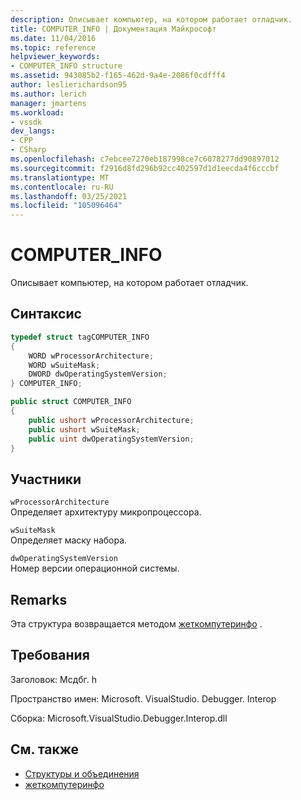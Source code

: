 ```yaml
---
description: Описывает компьютер, на котором работает отладчик.
title: COMPUTER_INFO | Документация Майкрософт
ms.date: 11/04/2016
ms.topic: reference
helpviewer_keywords:
- COMPUTER_INFO structure
ms.assetid: 943085b2-f165-462d-9a4e-2086f0cdfff4
author: leslierichardson95
ms.author: lerich
manager: jmartens
ms.workload:
- vssdk
dev_langs:
- CPP
- CSharp
ms.openlocfilehash: c7ebcee7270eb187998ce7c6078277dd90897012
ms.sourcegitcommit: f2916d8fd296b92cc402597d1d1eecda4f6cccbf
ms.translationtype: MT
ms.contentlocale: ru-RU
ms.lasthandoff: 03/25/2021
ms.locfileid: "105096464"
---
```

# <a name="computer_info"></a>COMPUTER_INFO
Описывает компьютер, на котором работает отладчик.

## <a name="syntax"></a>Синтаксис

```cpp
typedef struct tagCOMPUTER_INFO
{
    WORD wProcessorArchitecture;
    WORD wSuiteMask;
    DWORD dwOperatingSystemVersion;
} COMPUTER_INFO;
```

```csharp
public struct COMPUTER_INFO
{
    public ushort wProcessorArchitecture;
    public ushort wSuiteMask;
    public uint dwOperatingSystemVersion;
}
```

## <a name="members"></a>Участники
`wProcessorArchitecture`\
Определяет архитектуру микропроцессора.

`wSuiteMask`\
Определяет маску набора.

`dwOperatingSystemVersion`\
Номер версии операционной системы.

## <a name="remarks"></a>Remarks
Эта структура возвращается методом [жеткомпутеринфо](../../../extensibility/debugger/reference/idebugwindowscomputerport2-getcomputerinfo.md) .

## <a name="requirements"></a>Требования
Заголовок: Мсдбг. h

Пространство имен: Microsoft. VisualStudio. Debugger. Interop

Сборка: Microsoft.VisualStudio.Debugger.Interop.dll

## <a name="see-also"></a>См. также
- [Структуры и объединения](../../../extensibility/debugger/reference/structures-and-unions.md)
- [жеткомпутеринфо](../../../extensibility/debugger/reference/idebugwindowscomputerport2-getcomputerinfo.md)
